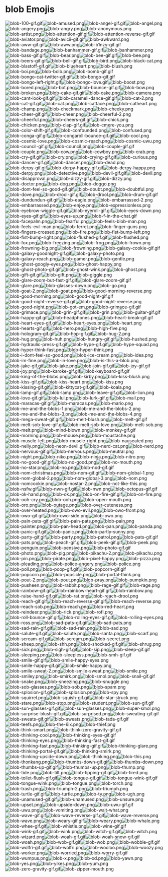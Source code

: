 # blob Emojis

![blob-100-gif.gif](blob-100-gif.gif)![blob-amused.png](blob-amused.png)![blob-angel-gif.gif](blob-angel-gif.gif)![blob-angel.png](blob-angel.png)![blob-angery.png](blob-angery.png)![blob-angry.png](blob-angry.png)![blob-anonymous.png](blob-anonymous.png)![blob-artist.png](blob-artist.png)![blob-attention-gif.gif](blob-attention-gif.gif)![blob-attention-reverse-gif.gif](blob-attention-reverse-gif.gif)![blob-aviator.png](blob-aviator.png)![blob-avicii-gif.gif](blob-avicii-gif.gif)![blob-awkward.png](blob-awkward.png)![blob-aww-gif.gif](blob-aww-gif.gif)![blob-aww.png](blob-aww.png)![blob-b1nzy-gif.gif](blob-b1nzy-gif.gif)![blob-bandage.png](blob-bandage.png)![blob-banhammer-gif.gif](blob-banhammer-gif.gif)![blob-banhammer.png](blob-banhammer.png)![blob-bass-gif.gif](blob-bass-gif.gif)![blob-bear.png](blob-bear.png)![blob-bee-gif.gif](blob-bee-gif.gif)![blob-bee.png](blob-bee.png)![blob-beers-gif.gif](blob-beers-gif.gif)![blob-bell-gif.gif](blob-bell-gif.gif)![blob-bird.png](blob-bird.png)![blob-black-cat.png](blob-black-cat.png)![blob-blastoff-gif.gif](blob-blastoff-gif.gif)![blob-blueheart.png](blob-blueheart.png)![blob-blush.png](blob-blush.png)![blob-boi.png](blob-boi.png)![blob-bolb.png](blob-bolb.png)![blob-bomb-gif.gif](blob-bomb-gif.gif)![blob-bongo-cat-twitter-gif.gif](blob-bongo-cat-twitter-gif.gif)![blob-bongo-gif.gif](blob-bongo-gif.gif)![blob-bongo-left-right.gif](blob-bongo-left-right.gif)![blob-bongo-love.gif](blob-bongo-love.gif)![blob-boost.png](blob-boost.png)![blob-bored.png](blob-bored.png)![blob-bot.png](blob-bot.png)![blob-bounce-gif.gif](blob-bounce-gif.gif)![blob-bow.png](blob-bow.png)![blob-broken.png](blob-broken.png)![blob-cake-gif.gif](blob-cake-gif.gif)![blob-cake.png](blob-cake.png)![blob-camera.png](blob-camera.png)![blob-cant-look-gif.gif](blob-cant-look-gif.gif)![blob-caramell-dance-gif.gif](blob-caramell-dance-gif.gif)![blob-cat-2.png](blob-cat-2.png)![blob-cat-gif.gif](blob-cat-gif.gif)![blob-cat.png](blob-cat.png)![blob-catface.png](blob-catface.png)![blob-catheart.png](blob-catheart.png)![blob-champ.png](blob-champ.png)![blob-checkmark.png](blob-checkmark.png)![blob-cheeky.png](blob-cheeky.png)![blob-cheer-gif.gif](blob-cheer-gif.gif)![blob-cheer.png](blob-cheer.png)![blob-cheerful-2.png](blob-cheerful-2.png)![blob-cheerful.png](blob-cheerful.png)![blob-cheers-gif.gif](blob-cheers-gif.gif)![blob-chick.png](blob-chick.png)![blob-chicken.png](blob-chicken.png)![blob-clap-gif.gif](blob-clap-gif.gif)![blob-cmere-you.png](blob-cmere-you.png)![blob-color-shift-gif.gif](blob-color-shift-gif.gif)![blob-confounded.png](blob-confounded.png)![blob-confused.png](blob-confused.png)![blob-conga-gif.gif](blob-conga-gif.gif)![blob-congaroll-bounce-gif.gif](blob-congaroll-bounce-gif.gif)![blob-cool.png](blob-cool.png)![blob-cosmic-love.png](blob-cosmic-love.png)![blob-cosmic-reach.png](blob-cosmic-reach.png)![blob-cosmic-uwu.png](blob-cosmic-uwu.png)![blob-council-gif.gif](blob-council-gif.gif)![blob-council.png](blob-council.png)![blob-couple-gif.gif](blob-couple-gif.gif)![blob-couple.png](blob-couple.png)![blob-cow.png](blob-cow.png)![blob-cowboy.png](blob-cowboy.png)![blob-crab.png](blob-crab.png)![blob-cry-gif.gif](blob-cry-gif.gif)![blob-cry.png](blob-cry.png)![blob-crying-gif.gif](blob-crying-gif.gif)![blob-curious.png](blob-curious.png)![blob-dancer-gif.gif](blob-dancer-gif.gif)![blob-dancer.png](blob-dancer.png)![blob-dead.png](blob-dead.png)![blob-derpy-gif.gif](blob-derpy-gif.gif)![blob-derpy-happy-gif.gif](blob-derpy-happy-gif.gif)![blob-derpy-happy.png](blob-derpy-happy.png)![blob-derpy.png](blob-derpy.png)![blob-detective.png](blob-detective.png)![blob-devil-gif.gif](blob-devil-gif.gif)![blob-devil.png](blob-devil.png)![blob-disapproval.png](blob-disapproval.png)![blob-dizzy-gif.gif](blob-dizzy-gif.gif)![blob-dizzy.png](blob-dizzy.png)![blob-doctor.png](blob-doctor.png)![blob-dog.png](blob-dog.png)![blob-doggo.png](blob-doggo.png)![blob-dont-feel-so-good-gif.gif](blob-dont-feel-so-good-gif.gif)![blob-doubt.png](blob-doubt.png)![blob-doubtful.png](blob-doubtful.png)![blob-dove.png](blob-dove.png)![blob-drool-gif.gif](blob-drool-gif.gif)![blob-drool.png](blob-drool.png)![blob-drum-gif.gif](blob-drum-gif.gif)![blob-dundundun-gif.gif](blob-dundundun-gif.gif)![blob-eagle.png](blob-eagle.png)![blob-embarrassed-2.png](blob-embarrassed-2.png)![blob-embarrassed.png](blob-embarrassed.png)![blob-enjoy.png](blob-enjoy.png)![blob-expressionless.png](blob-expressionless.png)![blob-eyebrow-wiggle-gif.gif](blob-eyebrow-wiggle-gif.gif)![blob-eyeroll-gif.gif](blob-eyeroll-gif.gif)![blob-eyes-down.png](blob-eyes-down.png)![blob-eyes-gif.gif](blob-eyes-gif.gif)![blob-eyes-up.png](blob-eyes-up.png)![blob-f-in-the-chat.gif](blob-f-in-the-chat.gif)![blob-facepalm.png](blob-facepalm.png)![blob-fearful.png](blob-fearful.png)![blob-feels-blob-man.png](blob-feels-blob-man.png)![blob-feels-evil-man.png](blob-feels-evil-man.png)![blob-ferret.png](blob-ferret.png)![blob-finger-guns.png](blob-finger-guns.png)![blob-fingers-crossed.png](blob-fingers-crossed.png)![blob-fire.png](blob-fire.png)![blob-fist-bump-left.png](blob-fist-bump-left.png)![blob-fist-bump-right.png](blob-fist-bump-right.png)![blob-flushed-gif.gif](blob-flushed-gif.gif)![blob-flushed.png](blob-flushed.png)![blob-fox.png](blob-fox.png)![blob-freezing.png](blob-freezing.png)![blob-frog.png](blob-frog.png)![blob-frown.png](blob-frown.png)![blob-frowning-big.png](blob-frowning-big.png)![blob-frowning.png](blob-frowning.png)![blob-galaxy-cookie-gif.gif](blob-galaxy-cookie-gif.gif)![blob-galaxy-goodnight-gif.gif](blob-galaxy-goodnight-gif.gif)![blob-galaxy-photo.png](blob-galaxy-photo.png)![blob-galaxy-reach.png](blob-galaxy-reach.png)![blob-gamer.png](blob-gamer.png)![blob-gentle.png](blob-gentle.png)![blob-ghost-googly-eyes.png](blob-ghost-googly-eyes.png)![blob-ghost-happy.png](blob-ghost-happy.png)![blob-ghost-photo-gif.gif](blob-ghost-photo-gif.gif)![blob-ghost-wink.png](blob-ghost-wink.png)![blob-ghost.png](blob-ghost.png)![blob-gift-gif.gif](blob-gift-gif.gif)![blob-gift.png](blob-gift.png)![blob-giggle.png](blob-giggle.png)![blob-glare-zoom-but-fast-gif.gif](blob-glare-zoom-but-fast-gif.gif)![blob-glare-zoom-gif.gif](blob-glare-zoom-gif.gif)![blob-glare.png](blob-glare.png)![blob-glasses-down.png](blob-glasses-down.png)![blob-go.png](blob-go.png)![blob-goat-2.png](blob-goat-2.png)![blob-goat.png](blob-goat.png)![blob-good-morning-reverse.png](blob-good-morning-reverse.png)![blob-good-morning.png](blob-good-morning.png)![blob-good-night-gif.gif](blob-good-night-gif.gif)![blob-good-night-reverse-gif.gif](blob-good-night-reverse-gif.gif)![blob-good-night-reverse.png](blob-good-night-reverse.png)![blob-good-night.png](blob-good-night.png)![blob-got-em.png](blob-got-em.png)![blob-grimace-gif.gif](blob-grimace-gif.gif)![blob-grimace.png](blob-grimace.png)![blob-grin-gif.gif](blob-grin-gif.gif)![blob-grin.png](blob-grin.png)![blob-guitar-gif.gif](blob-guitar-gif.gif)![blob-happy-gif.gif](blob-happy-gif.gif)![blob-headphones.png](blob-headphones.png)![blob-heart-break-gif.gif](blob-heart-break-gif.gif)![blob-heart-eyes-gif.gif](blob-heart-eyes-gif.gif)![blob-heart-eyes.png](blob-heart-eyes.png)![blob-heart.png](blob-heart.png)![blob-hearts-gif.gif](blob-hearts-gif.gif)![blob-hero.png](blob-hero.png)![blob-high-five.png](blob-high-five.png)![blob-hologram-gif.gif](blob-hologram-gif.gif)![blob-hop-gif.gif](blob-hop-gif.gif)![blob-hug-2.png](blob-hug-2.png)![blob-hug.png](blob-hug.png)![blob-huh.png](blob-huh.png)![blob-hungry-gif.gif](blob-hungry-gif.gif)![blob-hushed.png](blob-hushed.png)![blob-hydraulic-press-gif.gif](blob-hydraulic-press-gif.gif)![blob-hype-gif.gif](blob-hype-gif.gif)![blob-hype-squad.png](blob-hype-squad.png)![blob-hyper-think-fast.png](blob-hyper-think-fast.png)![blob-hyper-think.png](blob-hyper-think.png)![blob-i-dont-feel-so-good.png](blob-i-dont-feel-so-good.png)![blob-ice-cream.png](blob-ice-cream.png)![blob-idea.png](blob-idea.png)![blob-im-fine.png](blob-im-fine.png)![blob-in-love.png](blob-in-love.png)![blob-is-this-a-blob.png](blob-is-this-a-blob.png)![blob-jake-gif.gif](blob-jake-gif.gif)![blob-jake.png](blob-jake.png)![blob-join-gif.gif](blob-join-gif.gif)![blob-joy-gif.gif](blob-joy-gif.gif)![blob-joy.png](blob-joy.png)![blob-karoke-gif.gif](blob-karoke-gif.gif)![blob-keyboard-gif.gif](blob-keyboard-gif.gif)![blob-king-of-the-blobs.png](blob-king-of-the-blobs.png)![blob-kirby.png](blob-kirby.png)![blob-kiss-blush.png](blob-kiss-blush.png)![blob-kiss-gif.gif](blob-kiss-gif.gif)![blob-kiss-heart.png](blob-kiss-heart.png)![blob-kiss.png](blob-kiss.png)![blob-kissing-gif.gif](blob-kissing-gif.gif)![blob-kittycat-gif.gif](blob-kittycat-gif.gif)![blob-koala.png](blob-koala.png)![blob-lamp-gif.gif](blob-lamp-gif.gif)![blob-lamp.png](blob-lamp.png)![blob-leave-gif.gif](blob-leave-gif.gif)![blob-lion.png](blob-lion.png)![blob-love-gif.gif](blob-love-gif.gif)![blob-lul.png](blob-lul.png)![blob-lurk-gif.gif](blob-lurk-gif.gif)![blob-mail.png](blob-mail.png)![blob-maracas-gif.gif](blob-maracas-gif.gif)![blob-maracas.png](blob-maracas.png)![blob-mario.png](blob-mario.png)![blob-me-and-the-blobs-1.png](blob-me-and-the-blobs-1.png)![blob-me-and-the-blobs-2.png](blob-me-and-the-blobs-2.png)![blob-me-and-the-blobs-3.png](blob-me-and-the-blobs-3.png)![blob-me-and-the-blobs-4.png](blob-me-and-the-blobs-4.png)![blob-mega-sweat-gif.gif](blob-mega-sweat-gif.gif)![blob-melt-blush.png](blob-melt-blush.png)![blob-melt-gif.gif](blob-melt-gif.gif)![blob-melt-sob-love-gif.gif](blob-melt-sob-love-gif.gif)![blob-melt-sob-love.png](blob-melt-sob-love.png)![blob-melt-sob.png](blob-melt-sob.png)![blob-melt.png](blob-melt.png)![blob-mind-blown.png](blob-mind-blown.png)![blob-monkey-gif.gif](blob-monkey-gif.gif)![blob-morning.png](blob-morning.png)![blob-mouse.png](blob-mouse.png)![blob-moustache.png](blob-moustache.png)![blob-muscle-left.png](blob-muscle-left.png)![blob-muscle-right.png](blob-muscle-right.png)![blob-nauseated.png](blob-nauseated.png)![blob-nelly.png](blob-nelly.png)![blob-neon-devil.gif](blob-neon-devil.gif)![blob-nerd-cat.png](blob-nerd-cat.png)![blob-nerd.png](blob-nerd.png)![blob-nervous-gif.gif](blob-nervous-gif.gif)![blob-nervous.png](blob-nervous.png)![blob-neutral.png](blob-neutral.png)![blob-night.png](blob-night.png)![blob-niko.png](blob-niko.png)![blob-ninja.png](blob-ninja.png)![blob-nitro.png](blob-nitro.png)![blob-no-good-gif.gif](blob-no-good-gif.gif)![blob-no-good.png](blob-no-good.png)![blob-no-mouth.png](blob-no-mouth.png)![blob-no-star.png](blob-no-star.png)![blob-no.png](blob-no.png)![blob-nod-gif.gif](blob-nod-gif.gif)![blob-nom-christmas.png](blob-nom-christmas.png)![blob-nom-gif.gif](blob-nom-gif.gif)![blob-nom-global-1.png](blob-nom-global-1.png)![blob-nom-global-2.png](blob-nom-global-2.png)![blob-nom-global-3.png](blob-nom-global-3.png)![blob-nom.png](blob-nom.png)![blob-nomcookie.png](blob-nomcookie.png)![blob-nostar-2.png](blob-nostar-2.png)![blob-not-like-this.png](blob-not-like-this.png)![blob-nsfw.gif](blob-nsfw.gif)![blob-nwn-gif.gif](blob-nwn-gif.gif)![blob-nwn.png](blob-nwn.png)![blob-octopus-gif.gif](blob-octopus-gif.gif)![blob-ok-hand.png](blob-ok-hand.png)![blob-ok.png](blob-ok.png)![blob-on-fire-gif.gif](blob-on-fire-gif.gif)![blob-on-fire.png](blob-on-fire.png)![blob-ooh-cry.png](blob-ooh-cry.png)![blob-ooh.png](blob-ooh.png)![blob-open-mouth.png](blob-open-mouth.png)![blob-oro.png](blob-oro.png)![blob-outage.png](blob-outage.png)![blob-over-cuteness.png](blob-over-cuteness.png)![blob-over-heated.png](blob-over-heated.png)![blob-owo-evil.png](blob-owo-evil.png)![blob-owo-front.png](blob-owo-front.png)![blob-owo-gif.gif](blob-owo-gif.gif)![blob-owo-side.png](blob-owo-side.png)![blob-owo.png](blob-owo.png)![blob-pain-pats-gif.gif](blob-pain-pats-gif.gif)![blob-pain-pats.png](blob-pain-pats.png)![blob-pain.png](blob-pain.png)![blob-painter.png](blob-painter.png)![blob-pan-head.png](blob-pan-head.png)![blob-pan.png](blob-pan.png)![blob-panda.png](blob-panda.png)![blob-panic-gif.gif](blob-panic-gif.gif)![blob-panic.png](blob-panic.png)![blob-partly-sunny.png](blob-partly-sunny.png)![blob-party-gif.gif](blob-party-gif.gif)![blob-party.png](blob-party.png)![blob-patrol.png](blob-patrol.png)![blob-pats-gif.gif](blob-pats-gif.gif)![blob-pats.png](blob-pats.png)![blob-peach-gif.gif](blob-peach-gif.gif)![blob-peek-gif.gif](blob-peek-gif.gif)![blob-peek.png](blob-peek.png)![blob-penguin.png](blob-penguin.png)![blob-pensive.png](blob-pensive.png)![blob-photo-gif.gif](blob-photo-gif.gif)![blob-photo.png](blob-photo.png)![blob-pig.png](blob-pig.png)![blob-pikachu-2.png](blob-pikachu-2.png)![blob-pikachu.png](blob-pikachu.png)![blob-pin.png](blob-pin.png)![blob-pirate.png](blob-pirate.png)![blob-pixel-happy.png](blob-pixel-happy.png)![blob-pizza.png](blob-pizza.png)![blob-pleading.png](blob-pleading.png)![blob-police-angery.png](blob-police-angery.png)![blob-police.png](blob-police.png)![blob-poll.png](blob-poll.png)![blob-poop-gif.gif](blob-poop-gif.gif)![blob-popcorn-gif.gif](blob-popcorn-gif.gif)![blob-popcorn.png](blob-popcorn.png)![blob-popsicle.png](blob-popsicle.png)![blob-portal-think.png](blob-portal-think.png)![blob-pout-2.png](blob-pout-2.png)![blob-pout.png](blob-pout.png)![blob-pray.png](blob-pray.png)![blob-pumpkin.png](blob-pumpkin.png)![blob-pusheen.png](blob-pusheen.png)![blob-rabbit.png](blob-rabbit.png)![blob-rage-gif.gif](blob-rage-gif.gif)![blob-rage.png](blob-rage.png)![blob-rainbow-gif.gif](blob-rainbow-gif.gif)![blob-rainbow-heart-gif.gif](blob-rainbow-heart-gif.gif)![blob-rainbow.png](blob-rainbow.png)![blob-raise-hand-gif.gif](blob-raise-hand-gif.gif)![blob-rat.png](blob-rat.png)![blob-reach-drool.png](blob-reach-drool.png)![blob-reach-gif.gif](blob-reach-gif.gif)![blob-reach-reverse-gif.gif](blob-reach-reverse-gif.gif)![blob-reach-reverse.png](blob-reach-reverse.png)![blob-reach-sob.png](blob-reach-sob.png)![blob-reach.png](blob-reach.png)![blob-red-heart.png](blob-red-heart.png)![blob-reindeer.png](blob-reindeer.png)![blob-rick.png](blob-rick.png)![blob-rofl.png](blob-rofl.png)![blob-roll-bounce-gif.gif](blob-roll-bounce-gif.gif)![blob-rolling-eyes-gif.gif](blob-rolling-eyes-gif.gif)![blob-rolling-eyes.png](blob-rolling-eyes.png)![blob-ross.png](blob-ross.png)![blob-sad-pats-gif.gif](blob-sad-pats-gif.gif)![blob-sad-pats.png](blob-sad-pats.png)![blob-sad-rain-gif.gif](blob-sad-rain-gif.gif)![blob-sad-rain.png](blob-sad-rain.png)![blob-sad.png](blob-sad.png)![blob-salute-gif.gif](blob-salute-gif.gif)![blob-salute.png](blob-salute.png)![blob-santa.png](blob-santa.png)![blob-scarf.png](blob-scarf.png)![blob-scream-gif.gif](blob-scream-gif.gif)![blob-scream.png](blob-scream.png)![blob-secret.png](blob-secret.png)![blob-sheep.png](blob-sheep.png)![blob-shh.png](blob-shh.png)![blob-shocked-gif.gif](blob-shocked-gif.gif)![blob-shrug.png](blob-shrug.png)![blob-sick.png](blob-sick.png)![blob-sigh-gif.gif](blob-sigh-gif.gif)![blob-sip.png](blob-sip.png)![blob-sleep-gif.gif](blob-sleep-gif.gif)![blob-sleeping.png](blob-sleeping.png)![blob-sleepless.png](blob-sleepless.png)![blob-smh-gif.gif](blob-smh-gif.gif)![blob-smile-gif.gif](blob-smile-gif.gif)![blob-smile-happy-eyes.png](blob-smile-happy-eyes.png)![blob-smile-happy-gif.gif](blob-smile-happy-gif.gif)![blob-smile-happy.png](blob-smile-happy.png)![blob-smile-sweat-2.png](blob-smile-sweat-2.png)![blob-smile-sweat.png](blob-smile-sweat.png)![blob-smile.png](blob-smile.png)![blob-smiley.png](blob-smiley.png)![blob-smirk.png](blob-smirk.png)![blob-smol.png](blob-smol.png)![blob-snail-gif.gif](blob-snail-gif.gif)![blob-snake.png](blob-snake.png)![blob-sneezing.png](blob-sneezing.png)![blob-snuggle.png](blob-snuggle.png)![blob-sob-glasses.png](blob-sob-glasses.png)![blob-sob.png](blob-sob.png)![blob-spam.png](blob-spam.png)![blob-splosion-gif.gif](blob-splosion-gif.gif)![blob-splosion.png](blob-splosion.png)![blob-spy.png](blob-spy.png)![blob-squirrel.png](blob-squirrel.png)![blob-squish-gif.gif](blob-squish-gif.gif)![blob-star-struck.png](blob-star-struck.png)![blob-stare.png](blob-stare.png)![blob-stop.png](blob-stop.png)![blob-student.png](blob-student.png)![blob-sun-gif.gif](blob-sun-gif.gif)![blob-sun-glasses-gif.gif](blob-sun-glasses-gif.gif)![blob-sun-glasses.png](blob-sun-glasses.png)![blob-super-smol.png](blob-super-smol.png)![blob-surprise-blush-gif.gif](blob-surprise-blush-gif.gif)![blob-surprised.png](blob-surprised.png)![blob-sweating-gif.gif](blob-sweating-gif.gif)![blob-sweats-gif.gif](blob-sweats-gif.gif)![blob-sweats.png](blob-sweats.png)![blob-tada-gif.gif](blob-tada-gif.gif)![blob-teefs.png](blob-teefs.png)![blob-the-6ix.png](blob-the-6ix.png)![blob-thief.png](blob-thief.png)![blob-think-smart.png](blob-think-smart.png)![blob-think-zero-gravity-gif.gif](blob-think-zero-gravity-gif.gif)![blob-thinking-cool.png](blob-thinking-cool.png)![blob-thinking-eyes-gif.gif](blob-thinking-eyes-gif.gif)![blob-thinking-eyes.png](blob-thinking-eyes.png)![blob-thinking-fast-gif.gif](blob-thinking-fast-gif.gif)![blob-thinking-fast.png](blob-thinking-fast.png)![blob-thinking-gif.gif](blob-thinking-gif.gif)![blob-thinking-glare.png](blob-thinking-glare.png)![blob-thinking-portal-gif.gif](blob-thinking-portal-gif.gif)![blob-thinking-smirk.png](blob-thinking-smirk.png)![blob-thinking-upside-down.png](blob-thinking-upside-down.png)![blob-thinking.png](blob-thinking.png)![blob-this.png](blob-this.png)![blob-thonkang.png](blob-thonkang.png)![blob-thumbs-down-gif.gif](blob-thumbs-down-gif.gif)![blob-thumbs-down.png](blob-thumbs-down.png)![blob-thumbs-up-gif.gif](blob-thumbs-up-gif.gif)![blob-thumbs-up.png](blob-thumbs-up.png)![blob-thump.png](blob-thump.png)![blob-tide.png](blob-tide.png)![blob-tilt.png](blob-tilt.png)![blob-tipping-gif.gif](blob-tipping-gif.gif)![blob-tired.png](blob-tired.png)![blob-toilet-flush-gif.gif](blob-toilet-flush-gif.gif)![blob-tongue-gif.gif](blob-tongue-gif.gif)![blob-tongue-wink-gif.gif](blob-tongue-wink-gif.gif)![blob-tongue-wink.png](blob-tongue-wink.png)![blob-tongue.png](blob-tongue.png)![blob-torch.png](blob-torch.png)![blob-trash.png](blob-trash.png)![blob-triumph-2.png](blob-triumph-2.png)![blob-triumph.png](blob-triumph.png)![blob-turtle-gif.gif](blob-turtle-gif.gif)![blob-turtle.png](blob-turtle.png)![blob-ty.png](blob-ty.png)![blob-ugh.png](blob-ugh.png)![blob-unamused-gif.gif](blob-unamused-gif.gif)![blob-unamused.png](blob-unamused.png)![blob-unsure.png](blob-unsure.png)![blob-upset.png](blob-upset.png)![blob-upside-down.png](blob-upside-down.png)![blob-uwu-gif.gif](blob-uwu-gif.gif)![blob-uwu.png](blob-uwu.png)![blob-vomiting.png](blob-vomiting.png)![blob-wait-what.png](blob-wait-what.png)![blob-wave-gif.gif](blob-wave-gif.gif)![blob-wave-reverse-gif.gif](blob-wave-reverse-gif.gif)![blob-wave-reverse.png](blob-wave-reverse.png)![blob-wave.png](blob-wave.png)![blob-weary-gif.gif](blob-weary-gif.gif)![blob-weary.png](blob-weary.png)![blob-whale.png](blob-whale.png)![blob-whee-gif.gif](blob-whee-gif.gif)![blob-whistle.png](blob-whistle.png)![blob-wine-gif.gif](blob-wine-gif.gif)![blob-wink-gif.gif](blob-wink-gif.gif)![blob-wink.png](blob-wink.png)![blob-witch-gif.gif](blob-witch-gif.gif)![blob-witch.png](blob-witch.png)![blob-wizard.png](blob-wizard.png)![blob-woah-gif.gif](blob-woah-gif.gif)![blob-woah-snow-gif.gif](blob-woah-snow-gif.gif)![blob-woah.png](blob-woah.png)![blob-wob-gif.gif](blob-wob-gif.gif)![blob-wob.png](blob-wob.png)![blob-wobble-gif.gif](blob-wobble-gif.gif)![blob-wolfri-gif.gif](blob-wolfri-gif.gif)![blob-wolfri.png](blob-wolfri.png)![blob-wooloo.png](blob-wooloo.png)![blob-woozy.png](blob-woozy.png)![blob-worker.png](blob-worker.png)![blob-worried.png](blob-worried.png)![blob-worry-gif.gif](blob-worry-gif.gif)![blob-wumpus.png](blob-wumpus.png)![blob-x.png](blob-x.png)![blob-xd.png](blob-xd.png)![blob-yawn.png](blob-yawn.png)![blob-yes.png](blob-yes.png)![blob-yikes.png](blob-yikes.png)![blob-yum.png](blob-yum.png)![blob-zero-gravity-gif.gif](blob-zero-gravity-gif.gif)![blob-zipper-mouth.png](blob-zipper-mouth.png)